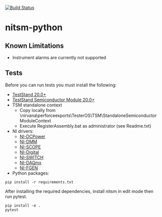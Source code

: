 [![Build Status](https://ni.visualstudio.com/Users/_apis/build/status/nitsm-python?branchName=main)](https://ni.visualstudio.com/Users/_build/latest?definitionId=5837&branchName=main)
# nitsm-python
## Known Limitations
* Instrument alarms are currently not supported
## Tests
Before you can run tests you must install the following:
* [TestStand 20.0+](https://www.ni.com/en-us/support/downloads/software-products/download.teststand.html)
* [TestStand Semiconductor Module 20.0+](https://www.ni.com/en-us/support/downloads/software-products/download.teststand-semiconductor-module.html)
* TSM standalone context
    * Copy locally from \\nirvana\perforceexports\TesterOS\TSM\StandaloneSemiconductorModuleContext
    * Execute RegisterAssembly.bat as administrator (see Readme.txt)
* NI drivers:
  - [NI-DCPower](https://www.ni.com/en-us/support/downloads/drivers/download.ni-dcpower.html)
  - [NI-DMM](https://www.ni.com/en-us/support/downloads/drivers/download.ni-dmm.html)
  - [NI-SCOPE](https://www.ni.com/en-us/support/downloads/drivers/download.ni-scope.html)
  - [NI-Digital](https://www.ni.com/en-us/support/downloads/drivers/download.ni-digital-pattern-driver.html)
  - [NI-SWITCH](https://www.ni.com/en-us/support/downloads/drivers/download.ni-switch.html)
  - [NI-DAQmx](https://www.ni.com/en-us/support/downloads/drivers/download.ni-daqmx.html)
  - [NI-FGEN](https://www.ni.com/en-us/support/downloads/drivers/download.ni-fgen.html)
* Python packages:
```
pip install -r requirements.txt
```
After installing the required dependencies, install nitsm in edit mode then run pytest.
```
pip install -e .
pytest
```
